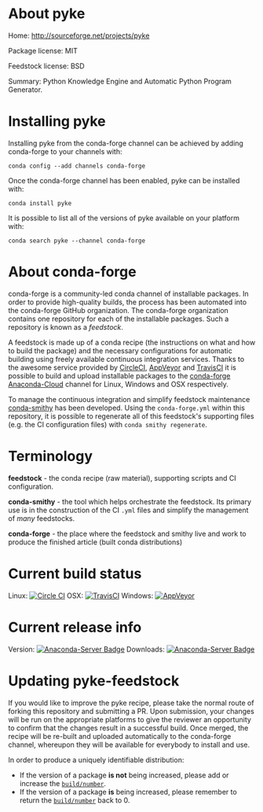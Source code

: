 About pyke
==========

Home: http://sourceforge.net/projects/pyke

Package license: MIT

Feedstock license: BSD

Summary: Python Knowledge Engine and Automatic Python Program Generator.



Installing pyke
===============

Installing pyke from the conda-forge channel can be achieved by adding conda-forge to your channels with:

```
conda config --add channels conda-forge
```

Once the conda-forge channel has been enabled, pyke can be installed with:

```
conda install pyke
```

It is possible to list all of the versions of pyke available on your platform with:

```
conda search pyke --channel conda-forge
```


About conda-forge
=================

conda-forge is a community-led conda channel of installable packages.
In order to provide high-quality builds, the process has been automated into the
conda-forge GitHub organization. The conda-forge organization contains one repository 
for each of the installable packages. Such a repository is known as a *feedstock*.

A feedstock is made up of a conda recipe (the instructions on what and how to build
the package) and the necessary configurations for automatic building using freely
available continuous integration services. Thanks to the awesome service provided by
[CircleCI](https://circleci.com/), [AppVeyor](http://www.appveyor.com/)
and [TravisCI](https://travis-ci.org/) it is possible to build and upload installable
packages to the [conda-forge](https://anaconda.org/conda-forge)
[Anaconda-Cloud](http://docs.anaconda.org/) channel for Linux, Windows and OSX respectively.

To manage the continuous integration and simplify feedstock maintenance
[conda-smithy](http://github.com/conda-forge/conda-smithy) has been developed.
Using the ``conda-forge.yml`` within this repository, it is possible to regenerate all of
this feedstock's supporting files (e.g. the CI configuration files) with ``conda smithy regenerate``.


Terminology
===========

**feedstock** - the conda recipe (raw material), supporting scripts and CI configuration.

**conda-smithy** - the tool which helps orchestrate the feedstock.
                   Its primary use is in the construction of the CI ``.yml`` files
                   and simplify the management of *many* feedstocks.

**conda-forge** - the place where the feedstock and smithy live and work to
                  produce the finished article (built conda distributions)

Current build status
====================
Linux: [![Circle CI](https://circleci.com/gh/conda-forge/pyke-feedstock.svg?style=svg)](https://circleci.com/gh/conda-forge/pyke-feedstock)
OSX: [![TravisCI](https://travis-ci.org/conda-forge/pyke-feedstock.svg?branch=master)](https://travis-ci.org/conda-forge/pyke-feedstock) 
Windows: [![AppVeyor](https://ci.appveyor.com/api/projects/status/github/conda-forge/pyke-feedstock?svg=True)](https://ci.appveyor.com/project/conda-forge/pyke-feedstock/branch/master)

Current release info
====================
Version: [![Anaconda-Server Badge](https://anaconda.org/conda-forge/pyke/badges/version.svg)](https://anaconda.org/conda-forge/pyke)
Downloads: [![Anaconda-Server Badge](https://anaconda.org/conda-forge/pyke/badges/downloads.svg)](https://anaconda.org/conda-forge/pyke)


Updating pyke-feedstock
=======================

If you would like to improve the pyke recipe, please take the normal
route of forking this repository and submitting a PR. Upon submission, your changes will
be run on the appropriate platforms to give the reviewer an opportunity to confirm that the
changes result in a successful build. Once merged, the recipe will be re-built and uploaded
automatically to the conda-forge channel, whereupon they will be available for everybody to
install and use.

In order to produce a uniquely identifiable distribution:
 * If the version of a package **is not** being increased, please add or increase
   the [``build/number``](http://conda.pydata.org/docs/building/meta-yaml.html#build-number-and-string). 
 * If the version of a package **is** being increased, please remember to return
   the [``build/number``](http://conda.pydata.org/docs/building/meta-yaml.html#build-number-and-string)
   back to 0.
